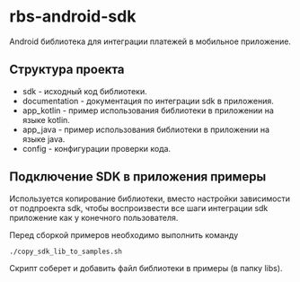 # rbs-android-sdk

Android библиотека для интеграции платежей в мобильное приложение.

## Структура проекта

* sdk - исходный код библиотеки.
* documentation - документация по интеграции sdk в приложения.
* app_kotlin - пример использования библиотеки в приложении на языке kotlin.
* app_java - пример использования библиотеки в приложении на языке java.
* config - конфигурации проверки кода.


## Подключение SDK в приложения примеры

Используется копирование библиотеки, вместо настройки зависимости от подпроекта sdk, чтобы 
воспроизвести все шаги интеграции sdk приложение как у конечного пользователя.

Перед сборкой примеров необходимо выполнить команду

```shell script
./copy_sdk_lib_to_samples.sh
```

Скрипт соберет и добавить файл библиотеки в примеры (в папку libs).